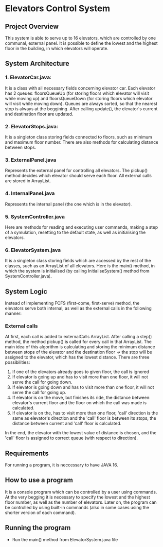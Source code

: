 # Elevators Control System

## Project Overview
This system is able to serve up to 16 elevators, which are controlled by one communal, external panel. It is possible to define the lowest and the highest floor in the building, in which elevators will operate.

## System Architecture
### 1. ElevatorCar.java:
It is a class with all necessary fields concerning elevator car. Each elevator has 2 queues: floorsQueueUp (for storing floors which elevator will visit while moving up) and floorsQueueDown (for storing floors which elevator will visit while moving down). Queues are always sorted, so that the nearest stop is always at the beggining. After calling update(), the elevator's current and destination floor are updated.

### 2. ElevatorStops.java:
It is a singleton class storing fields connected to floors, such as minimum and maximum floor number. There are also methods for calculating distance between stops.

### 3. ExternalPanel.java
Represents the external panel for controlling all elevators. The pickup() method decides which elevator should serve each floor. All external calls are stored in ArrayList.

### 4. InternalPanel.java
Represents the internal panel (the one which is in the elevator). 

### 5. SystemController.java
Here are methods for reading and executing user commands, making a step of a symulation, resetting to the default state, as well as initialising the elevators.

### 6. ElevatorSystem.java
It is a singleton class storing fields which are accessed by the rest of the classes, such as an ArrayList of all elevators. Here is the main() method, in which the system is initialised (by calling InitialiseSystem() method from SystemController.java).

## System Logic
Instead of implementing FCFS (first-come, first-serve) method, the elevators serve both internal, as well as the external calls in the following manner:

### External calls
At first, each call is added to externalCalls ArrayList. After calling a step() method, the method pickup() is called for every call in that ArrayList. The main idea of this algorithm is calculating and storing the minimum distance between stops of the elevator and the destination floor -> the stop will be assigned to the elevator, which has the lowest distance. There are three possibilities:

1. If one of the elevators already goes to given floor, the call is ignored
2. If elevator is going up and has to visit more than one floor, it will not serve the call for going down.
3. If elevator is going down and has to visit more than one floor, it will not serve the call for going up.
4. If elevator is on the move, but finishes its ride, the distance between elevator's current floor and the floor on which the call was made is calculated.
5. If elevator is on the, has to visit more than one floor, 'call' direction is the same as elevator's direction and the 'call' floor is between its stops, the distance between current and 'call' floor is calculated.

In the end, the elevator with the lowest value of distance is chosen, and the 'call' floor is assigned to correct queue (with respect to direction).

## Requirements
For running a program, it is neccessary to have JAVA 16.

## How to use a program
It is a console program which can be controlled by a user using commands.
At the very begging it is necessary to specify the lowest and the highest floor number, as well as the number of elevators. Later on, the program can be controlled by using built-in commands (also in some cases using the shorter version of each command).


## Running the program
- Run the main() method from ElevatorSystem.java file
